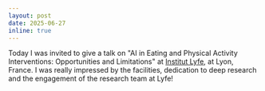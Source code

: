 ```yaml
---
layout: post
date: 2025-06-27
inline: true
---
```


Today I was invited to give a talk on "AI in Eating and Physical Activity Interventions: Opportunities and Limitations" at [Institut Lyfe](https://en.institutlyfe.com/), at Lyon, France. I was really impressed by the facilities, dedication to deep research and the engagement of the research team at Lyfe!
